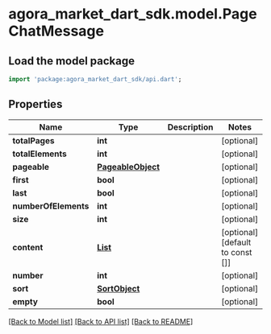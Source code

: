 # agora_market_dart_sdk.model.PageChatMessage

## Load the model package
```dart
import 'package:agora_market_dart_sdk/api.dart';
```

## Properties
Name | Type | Description | Notes
------------ | ------------- | ------------- | -------------
**totalPages** | **int** |  | [optional] 
**totalElements** | **int** |  | [optional] 
**pageable** | [**PageableObject**](PageableObject.md) |  | [optional] 
**first** | **bool** |  | [optional] 
**last** | **bool** |  | [optional] 
**numberOfElements** | **int** |  | [optional] 
**size** | **int** |  | [optional] 
**content** | [**List<ChatMessage>**](ChatMessage.md) |  | [optional] [default to const []]
**number** | **int** |  | [optional] 
**sort** | [**SortObject**](SortObject.md) |  | [optional] 
**empty** | **bool** |  | [optional] 

[[Back to Model list]](../README.md#documentation-for-models) [[Back to API list]](../README.md#documentation-for-api-endpoints) [[Back to README]](../README.md)


